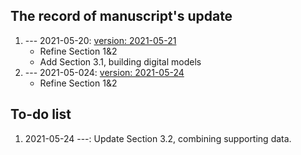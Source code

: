 ## The record of manuscript's update

1. --- 2021-05-20: [version: 2021-05-21](../manuscript/DTreview-20210521.pdf)
    - Refine Section 1&2
    - Add Section 3.1, building digital models
2. --- 2021-05-024: [version: 2021-05-24](../manuscript/DTreview-20210524.pdf)
    - Refine Section 1&2

## To-do list
1. 2021-05-24 ---: Update Section 3.2, combining supporting data.